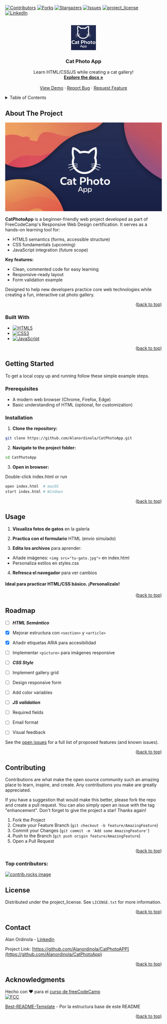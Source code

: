 [![Contributors][contributors-shield]][contributors-url]
[![Forks][forks-shield]][forks-url]
[![Stargazers][stars-shield]][stars-url]
[![Issues][issues-shield]][issues-url]
[![project_license][license-shield]][license-url]
[![LinkedIn][linkedin-shield]][linkedin-url]



<!-- PROJECT LOGO -->
<br />
<div align="center">
  <a href="https://github.com/Alanordinola/CatPhotoApp">
    <img src="images/logo.png" alt="Logo" width="80" height="80">
  </a>

<h3 align="center">Cat Photo App</h3>

  <p align="center">
    Learn HTML/CSS/JS while creating a cat gallery!
    <br />
    <a href="https://github.com/Alanordinola/CatPhotoApp"><strong>Explore the docs »</strong></a>
    <br />
    <br />
    <a href="https://github.com/Alanordinola/CatPhotoApp">View Demo</a>
    &middot;
    <a href="https://github.com/Alanordinola/CatPhotoApp/issues/new?labels=bug&template=bug-report---.md">Report Bug</a>
    &middot;
    <a href="https://github.com/Alanordinola/CatPhotoApp/issues/new?labels=enhancement&template=feature-request---.md">Request Feature</a>
  </p>
</div>



<!-- TABLE OF CONTENTS -->
<details>
  <summary>Table of Contents</summary>
  <ol>
    <li>
      <a href="#about-the-project">About The Project</a>
      <ul>
        <li><a href="#built-with">Built With</a></li>
      </ul>
    </li>
    <li>
      <a href="#getting-started">Getting Started</a>
      <ul>
        <li><a href="#prerequisites">Prerequisites</a></li>
        <li><a href="#installation">Installation</a></li>
      </ul>
    </li>
    <li><a href="#usage">Usage</a></li>
    <li><a href="#roadmap">Roadmap</a></li>
    <li><a href="#contributing">Contributing</a></li>
    <li><a href="#license">License</a></li>
    <li><a href="#contact">Contact</a></li>
    <li><a href="#acknowledgments">Acknowledgments</a></li>
  </ol>
</details>



<!-- ABOUT THE PROJECT -->
## About The Project

[![Product Name Screen Shot][product-screenshot]](https://example.com)

**CatPhotoApp** is a beginner-friendly web project developed as part of FreeCodeCamp's Responsive Web Design certification. It serves as a hands-on learning tool for:

- HTML5 semantics (forms, accessible structure)
- CSS fundamentals (upcoming)
- JavaScript integration (future scope)

**Key features:**

- Clean, commented code for easy learning
- Responsive-ready layout
- Form validation example

Designed to help new developers practice core web technologies while creating a fun, interactive cat photo gallery.

<p align="right">(<a href="#readme-top">back to top</a>)</p>


### Built With

* [![HTML5][HTML5-shield]][HTML5-url]
* [![CSS3][CSS3-shield]][CSS3-url]
* [![JavaScript][JavaScript-shield]][JavaScript-url]

<p align="right">(<a href="#readme-top">back to top</a>)</p>



<!-- GETTING STARTED -->
## Getting Started

To get a local copy up and running follow these simple example steps.

### Prerequisites
  
- A modern web browser (Chrome, Firefox, Edge)
- Basic understanding of HTML (optional, for customization)

### Installation

1. **Clone the repository:**

 ```sh
git clone https://github.com/Alanordinola/CatPhotoApp.git
```
2. **Navigate to the project folder:**
```sh
cd CatPhotoApp
```
3. **Open in browser:**

Double-click index.html or run
```bash
open index.html  # macOS
start index.html # Windows
```

<p align="right">(<a href="#readme-top">back to top</a>)</p>



<!-- USAGE EXAMPLES -->
## Usage

1. **Visualiza fotos de gatos** en la galería

2. **Practica con el formulario** HTML (envío simulado)

3. **Edita los archivos** para aprender:

- Añade imágenes: `<img src="tu-gato.jpg">` en index.html
- Personaliza estilos en styles.css

4. **Refresca el navegador** para ver cambios

#### Ideal para practicar HTML/CSS básico. ¡Personalízalo!


<p align="right">(<a href="#readme-top">back to top</a>)</p>



<!-- ROADMAP -->
## Roadmap

- [ ]  ***HTML Semántico***
  - [x] Mejorar estructura con `<section>` y `<article>`
  - [x] Añadir etiquetas ARIA para accesibilidad
  - [ ] Implementar `<picture>` para imágenes responsive
- [ ]  ***CSS Style***
  - [ ]  Implement gallery grid
  - [ ]  Design responsive form
  - [ ]  Add color variables
  
- [ ]  ***JS validation***
  - [ ]  Required fields
  - [ ]  Email format
  - [ ]  Visual feedback


See the [open issues](https://github.com/Alanordinola/CatPhotoApp/issues) for a full list of proposed features (and known issues).

<p align="right">(<a href="#readme-top">back to top</a>)</p>



<!-- CONTRIBUTING -->
## Contributing

Contributions are what make the open source community such an amazing place to learn, inspire, and create. Any contributions you make are greatly appreciated.

If you have a suggestion that would make this better, please fork the repo and create a pull request. You can also simply open an issue with the tag "enhancement". Don't forget to give the project a star! Thanks again!

1. Fork the Project
2. Create your Feature Branch (`git checkout -b feature/AmazingFeature`)
3. Commit your Changes (`git commit -m 'Add some AmazingFeature'`)
4. Push to the Branch (`git push origin feature/AmazingFeature`)
5. Open a Pull Request

<p align="right">(<a href="#readme-top">back to top</a>)</p>

### Top contributors:

<a href="https://github.com/Alanordinola/CatPhoyoApp/graphs/contributors">
  <img src="https://contrib.rocks/image?repo=Alanordinola/CatPhotoApp" alt="contrib.rocks image" />
</a>



<!-- LICENSE -->
## License

Distributed under the project_license. See `LICENSE.txt` for more information.

<p align="right">(<a href="#readme-top">back to top</a>)</p>



<!-- CONTACT -->
## Contact

Alan Ordinola - [Linkedin](https://www.linkedin.com/in/alan-ordinola-10026a196/)

Project Link: [https://github.com/Alanordinola/CatPhotoAPP](https://github.com/Alanordinola/CatPhotoApp)

<p align="right">(<a href="#readme-top">back to top</a>)</p>



<!-- ACKNOWLEDGMENTS -->
## Acknowledgments

Hecho con ❤️ para el [curso de freeCodeCamp](https://www.freecodecamp.org/learn/2022/responsive-web-design/)  
[![FCC](https://img.shields.io/badge/🚀_Estudiando_en_FCC-0A0A23)](https://www.freecodecamp.org/)

[Best-README-Template](https://github.com/othneildrew/Best-README-Template) - Por la estructura base de este README

<p align="right">(<a href="#readme-top">back to top</a>)</p>




<!-- MARKDOWN LINKS & IMAGES -->
<!-- https://www.markdownguide.org/basic-syntax/#reference-style-links -->
[contributors-shield]: https://img.shields.io/github/contributors/Alanordinola/CatPhotoApp.svg?style=for-the-badge&color=green
[contributors-url]: https://github.com/Alanordinola/CatPhotoApp/graphs/contributors
[forks-shield]: https://img.shields.io/github/forks/Alanordinola/CatPhotoApp.svg?style=for-the-badge&color=blue
[forks-url]: https://github.com/Alanordinola/CatPhotoApp/network/members
[stars-shield]: https://img.shields.io/github/stars/Alanordinola/CatPhotoApp.svg?style=for-the-badge&color=yellow
[stars-url]: https://github.com/Alanordinola/CatPhotoApp/stargazers
[issues-shield]: https://img.shields.io/github/issues/Alanordinola/CatPhotoApp.svg?style=for-the-badge&color=red
[issues-url]: https://github.com/Alanordinola/CatPhotoApp/issues
[license-shield]: https://img.shields.io/github/license/Alanordinola/CatPhotoApp.svg?style=for-the-badge&color=green
[license-url]: https://github.com/Alanordinola/CatPhotoApp/blob/main/LICENSE.txt
[linkedin-shield]: https://img.shields.io/badge/-LinkedIn-black.svg?style=for-the-badge&logo=linkedin&colorB=0A66C2
[linkedin-url]: https://www.linkedin.com/in/alan-ordinola-10026a196/
[product-screenshot]: images/screenshot.png
[HTML5-shield]: https://img.shields.io/badge/HTML5-E34F26?style=for-the-badge&logo=html5&logoColor=white
[HTML5-url]: https://developer.mozilla.org/en-US/docs/Web/HTML
[CSS3-shield]: https://img.shields.io/badge/CSS3-1572B6?style=for-the-badge&logo=css3&logoColor=white
[CSS3-url]: https://developer.mozilla.org/en-US/docs/Web/CSS
[JavaScript-shield]: https://img.shields.io/badge/JavaScript-F7DF1E?style=for-the-badge&logo=javascript&logoColor=black
[JavaScript-url]: https://developer.mozilla.org/en-US/docs/Web/JavaScript
